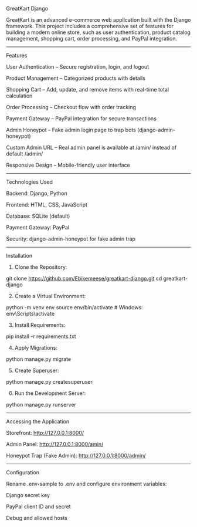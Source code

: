 GreatKart Django

GreatKart is an advanced e-commerce web application built with the Django framework. This project includes a comprehensive set of features for building a modern online store, such as user authentication, product catalog management, shopping cart, order processing, and PayPal integration.


---

Features

User Authentication – Secure registration, login, and logout

Product Management – Categorized products with details

Shopping Cart – Add, update, and remove items with real-time total calculation

Order Processing – Checkout flow with order tracking

Payment Gateway – PayPal integration for secure transactions

Admin Honeypot – Fake admin login page to trap bots (django-admin-honeypot)

Custom Admin URL – Real admin panel is available at /amin/ instead of default /admin/

Responsive Design – Mobile-friendly user interface



---

Technologies Used

Backend: Django, Python

Frontend: HTML, CSS, JavaScript

Database: SQLite (default)

Payment Gateway: PayPal

Security: django-admin-honeypot for fake admin trap



---

Installation

1. Clone the Repository:

git clone https://github.com/Ebikemeese/greatkart-django.git
cd greatkart-django


2. Create a Virtual Environment:

python -m venv env
source env/bin/activate  # Windows: env\Scripts\activate


3. Install Requirements:

pip install -r requirements.txt


4. Apply Migrations:

python manage.py migrate


5. Create Superuser:

python manage.py createsuperuser


6. Run the Development Server:

python manage.py runserver




---

Accessing the Application

Storefront: http://127.0.0.1:8000/

Admin Panel: http://127.0.0.1:8000/amin/

Honeypot Trap (Fake Admin): http://127.0.0.1:8000/admin/



---

Configuration

Rename .env-sample to .env and configure environment variables:

Django secret key

PayPal client ID and secret

Debug and allowed hosts
